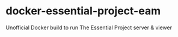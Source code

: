 # docker-essential-project-eam
Unofficial Docker build to run The Essential Project server &amp; viewer
